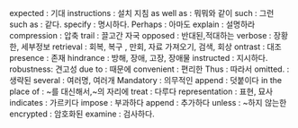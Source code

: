
expected : 기대
instructions : 설치 지침
as well as : 뭐뭐와 같이
such : 그런
such as : 같다.
specify : 명시하다.
Perhaps  : 아마도
explain : 설명하라
compression : 압축
trail : 끌고간 자국
opposed  : 반대된,적대하는
verbose : 장황한, 세부정보
retrieval : 회복, 복구 , 만회, 자료 가져오기, 검색, 회상
ontrast : 대조
presence : 존재
hindrance : 방해, 장애, 고장, 장애물
instructed : 지시하다.
 robustness: 견고성
 due to : 때문에
convenient : 편리한
 Thus  : 따라서
 omitted.  : 생략된
 several : 여러명, 여러개
Mandatory : 의무적인
append : 덧붙이다
in the place of : ~를 대신해서,~의 자리에
treat : 다루다
representation : 표현, 묘사
 indicates : 가르키다
impose : 부과하다
append : 추가하다
unless : ~하지 않는한
encrypted : 암호화된
examine : 검사하다.













